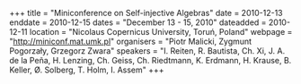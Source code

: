 +++
title = "Miniconference on Self-injective Algebras"
date = 2010-12-13
enddate = 2010-12-15
dates = "December 13 - 15, 2010"
dateadded = 2010-12-11
location = "Nicolaus Copernicus University, Toruń, Poland"
webpage = "http://miniconf.mat.umk.pl"
organisers = "Piotr Malicki, Zygmunt Pogorzały, Grzegorz Zwara"
speakers = "I. Reiten,  R. Bautista,  Ch. Xi, J. A. de la Peña, H. Lenzing,  Ch. Geiss, Ch. Riedtmann,  K. Erdmann,  H. Krause,  B. Keller, Ø. Solberg, T. Holm,  I. Assem"
+++
